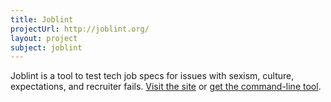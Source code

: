 ```yaml
---
title: Joblint
projectUrl: http://joblint.org/
layout: project
subject: joblint
---
```


<p class="cramp">
    Joblint is a tool to test tech job specs for issues with sexism, culture, expectations, and recruiter fails. <a href="{{ page.projectUrl }}">Visit the site</a> or <a href="https://github.com/rowanmanning/joblint">get the command-line tool</a>.
</p>
